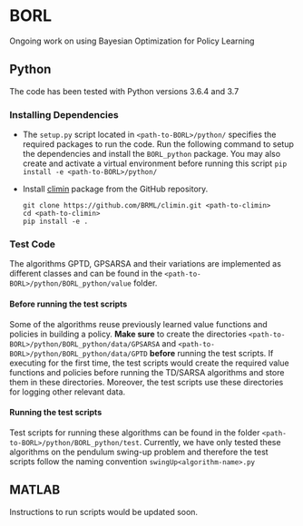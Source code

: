 # BORL
Ongoing work on using Bayesian Optimization for Policy Learning

## Python
The code has been tested with Python versions 3.6.4 and 3.7
### Installing Dependencies
- The `setup.py` script located in `<path-to-BORL>/python/` specifies the required packages to run the code. Run the following command to setup the dependencies and install the `BORL_python` package. You may also create and activate a virtual environment before running this script
`pip install -e <path-to-BORL>/python/`

- Install [climin](https://github.com/BRML/climin) package from the GitHub repository.
	````
	git clone https://github.com/BRML/climin.git <path-to-climin>
	cd <path-to-climin>
	pip install -e .
	````

### Test Code
The algorithms GPTD, GPSARSA and their variations are implemented as different classes and can be found in the `<path-to-BORL>/python/BORL_python/value` folder. 

#### Before running the test scripts
Some of the algorithms reuse previously learned value functions and policies in building a policy. **Make sure** to create the directories `<path-to-BORL>/python/BORL_python/data/GPSARSA` and `<path-to-BORL>/python/BORL_python/data/GPTD` **before** running the test scripts. If executing for the first time, the test scripts would create the required value functions and policies before running the TD/SARSA algorithms and store them in these directories. Moreover, the test scripts use these directories for logging other relevant data. 

#### Running the test scripts
Test scripts for running these algorithms can be found in the folder `<path-to-BORL>/python/BORL_python/test`. Currently, we have only tested these algorithms on the pendulum swing-up problem and therefore the test scripts follow the naming convention `swingUp<algorithm-name>.py` 

## MATLAB
Instructions to run scripts would be updated soon.
